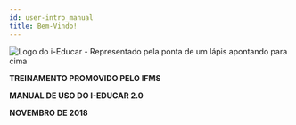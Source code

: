 ```yaml
---
id: user-intro_manual
title: Bem-Vindo!
---
```


<img alt="Logo do i-Educar - Representado pela ponta de um lápis apontando para cima" src="/img/capa_manual.png" class="imgCapa"/> 

<div class="blockCenterText">

**TREINAMENTO PROMOVIDO PELO IFMS**

**MANUAL DE USO DO I-EDUCAR 2.0**

**NOVEMBRO DE 2018**

</div>